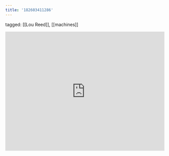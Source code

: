 ```yaml
---
title: '182603411286'
---
```

tagged: [[Lou Reed]], [[machines]]
<iframe allow="accelerometer; autoplay; clipboard-write; encrypted-media; gyroscope; picture-in-picture" allowfullscreen="" frameborder="0" height="375" id="youtube_iframe" src="https://www.youtube.com/embed/9I5OtlKjzJo?feature=oembed&amp;enablejsapi=1&amp;origin=https://safe.txmblr.com&amp;wmode=opaque" width="500"></iframe>